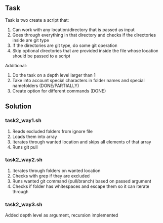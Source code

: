 ## Task

Task is two create a script that:
1. Can work with any location/directory that is passed as input
2. Goes through everything in that directory and checks if the directories inside are git type
3. If the directories are git type, do some git operation
4. Skip optional directories that are provided inside the file whose location should be passed to a script

Additional:
1. Do the task on a depth level larger than 1
2. Take into account special characters in folder names and special namefolders (DONE/PARTIALLY)
3. Create option for different commands (DONE)

## Solution

### task2_way1.sh

1. Reads excluded folders from ignore file
2. Loads them into array
3. Iterates through wanted location and skips all elements of that array
4. Runs git pull

### task2_way2.sh

1. Iterates through folders on wanted location
2. Checks with grep if they are excluded
3. Runs wanted git command (pull/branch) based on passed argument
4. Checks if folder has whitespaces and escape them so it can iterate through

### task2_way3.sh

Added depth level as argument, recursion implemented